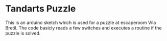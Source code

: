 # Tandarts Puzzle

This is an arduino sketch which is used for a puzzle at escaperoom Vila Bretil.
The code basicly reads a few switches and executes a routine if the puzzle is solved.
